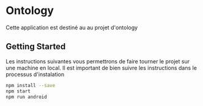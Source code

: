 # Ontology
Cette application est destiné au au projet d'ontology

## Getting Started

Les instructions suivantes vous permettrons de faire tourner le projet sur une machine en local. Il est important de bien suivre les instructions dans le processus d'instalation

```bash
npm install --save
npm start
npm run android
```

